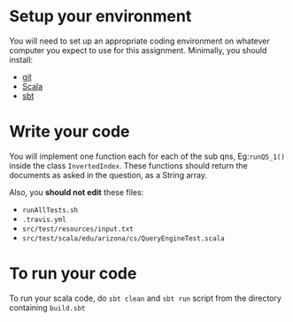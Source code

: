 # Setup your environment

You will need to set up an appropriate coding environment on whatever computer
you expect to use for this assignment.
Minimally, you should install:
 
* [git](https://git-scm.com/downloads)
* [Scala](https://www.scala-lang.org/)
* [sbt](https://www.scala-sbt.org/)



# Write your code

You will implement one function each for each of the sub qns, Eg:`runQ5_1()` inside 
the class `InvertedIndex`. These functions should return the documents as asked in the question, as a String array. 


Also, you **should not edit** these files:
- `runAllTests.sh`
- `.travis.yml`
- `src/test/resources/input.txt`
- `src/test/scala/edu/arizona/cs/QueryEngineTest.scala`

# To run your code
To run your scala code, do `sbt clean` and `sbt run` script from the directory containing `build.sbt`

